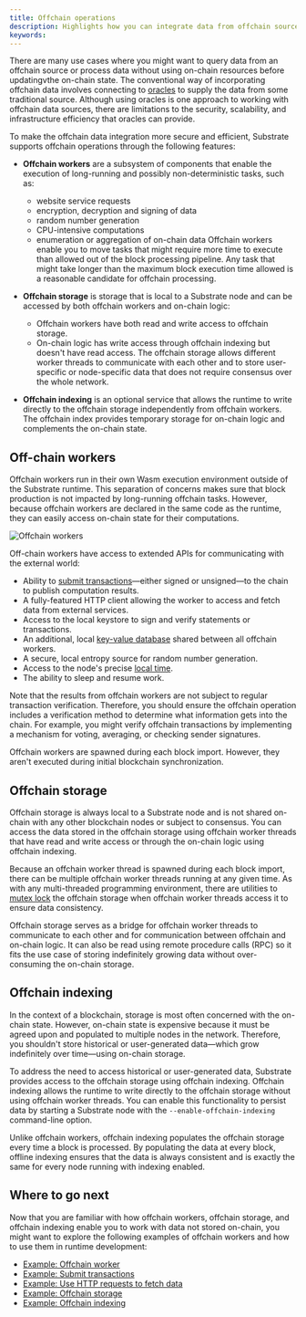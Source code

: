 ```yaml
---
title: Offchain operations
description: Highlights how you can integrate data from offchain sources into the on-chain state.
keywords:
---
```


There are many use cases where you might want to query data from an offchain source or process data without using on-chain resources before updatingvthe on-chain state.
The conventional way of incorporating offchain data involves connecting to [oracles](/reference/glossary#oracle) to supply the data from some traditional source.
Although using oracles is one approach to working with offchain data sources, there are limitations to the security, scalability, and infrastructure efficiency that oracles can provide.

To make the offchain data integration more secure and efficient, Substrate supports offchain operations through the following features:

- **Offchain workers** are a subsystem of components that enable the execution of long-running and possibly non-deterministic tasks, such as:
  - website service requests
  - encryption, decryption and signing of data
  - random number generation
  - CPU-intensive computations
  - enumeration or aggregation of on-chain data
  Offchain workers enable you to move tasks that might require more time to execute than allowed out of the block processing pipeline.
  Any task that might take longer than the maximum block execution time allowed is a reasonable candidate for offchain processing.

- **Offchain storage** is storage that is local to a Substrate node and can be accessed by both offchain workers and on-chain logic:
  - Offchain workers have both read and write access to offchain storage.
  - On-chain logic has write access through offchain indexing but doesn't have read access.
  The offchain storage allows different worker threads to communicate with each other and to store user-specific or node-specific data that does not require consensus over the whole network.

- **Offchain indexing** is an optional service that allows the runtime to write directly to the offchain storage independently from offchain workers.
  The offchain index provides temporary storage for on-chain logic and complements the on-chain state.

## Off-chain workers

Offchain workers run in their own Wasm execution environment outside of the Substrate runtime.
This separation of concerns makes sure that block production is not impacted by long-running offchain tasks.
However, because offchain workers are declared in the same code as the runtime, they can easily access on-chain state for their computations.

![Offchain workers](/media/images/docs/main-docs/off-chain-workers-v2.png)

Off-chain workers have access to extended APIs for communicating with the external world:

- Ability to [submit transactions](https://paritytech.github.io/substrate/master/sp_runtime/offchain/trait.TransactionPool.html)—either signed or unsigned—to the chain to publish computation results.
- A fully-featured HTTP client allowing the worker to access and fetch data from external services.
- Access to the local keystore to sign and verify statements or transactions.
- An additional, local [key-value database](https://paritytech.github.io/substrate/master/sp_runtime/offchain/trait.OffchainStorage.html) shared between all offchain workers.
- A secure, local entropy source for random number generation.
- Access to the node's precise [local time](https://paritytech.github.io/substrate/master/sp_runtime/offchain/struct.Timestamp.html).
- The ability to sleep and resume work.

Note that the results from offchain workers are not subject to regular transaction verification.
Therefore, you should ensure the offchain operation includes a verification method to determine what information gets into the chain.
For example, you might verify offchain transactions by implementing a mechanism for voting, averaging, or checking sender signatures.

Offchain workers are spawned during each block import.
However, they aren't executed during initial blockchain synchronization.

## Offchain storage

Offchain storage is always local to a Substrate node and is not shared on-chain with any other blockchain nodes or subject to consensus.
You can access the data stored in the offchain storage using offchain worker threads that have read and write access or through the on-chain logic using offchain indexing.

Because an offchain worker thread is spawned during each block import, there can be multiple offchain worker threads running at any given time.
As with any multi-threaded programming environment, there are  utilities to [mutex lock](<https://en.wikipedia.org/wiki/Lock_(computer_science)>) the offchain storage when offchain worker threads access it to ensure data consistency.

Offchain storage serves as a bridge for offchain worker threads to communicate to each other and for communication between offchain and on-chain logic.
It can also be read using remote procedure calls (RPC) so it fits the use case of storing indefinitely growing data without over-consuming the on-chain storage.

## Offchain indexing

In the context of a blockchain, storage is most often concerned with the on-chain state.
However, on-chain state is expensive because it must be agreed upon and populated to multiple nodes in the network.
Therefore, you shouldn't store historical or user-generated data—which grow indefinitely over time—using on-chain storage.

To address the need to access historical or user-generated data, Substrate provides access to the offchain storage  using offchain indexing.
Offchain indexing allows the runtime to write directly to the offchain storage without using offchain worker threads.
You can enable this functionality to persist data by starting a Substrate node with the `--enable-offchain-indexing` command-line option.

Unlike offchain workers, offchain indexing populates the offchain storage every time a block is processed.
By populating the data at every block, offline indexing ensures that the data is always consistent and is exactly the same for every node running with indexing enabled.

## Where to go next

Now that you are familiar with how offchain workers, offchain storage, and offchain indexing enable you to work with data not stored on-chain, you might want to explore the following examples of offchain workers and how to use them in runtime development:

- [Example: Offchain worker](https://github.com/paritytech/substrate/tree/master/frame/examples/offchain-worker)
- [Example: Submit transactions](https://github.com/JoshOrndorff/recipes/blob/master/text/off-chain-workers/transactions.md)
- [Example: Use HTTP requests to fetch data](https://github.com/JoshOrndorff/recipes/blob/master/text/off-chain-workers/http-json.md)
- [Example: Offchain storage](https://github.com/JoshOrndorff/recipes/blob/master/text/off-chain-workers/storage.md)
- [Example: Offchain indexing](https://github.com/JoshOrndorff/recipes/blob/master/text/off-chain-workers/indexing.md)
